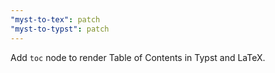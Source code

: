 ```yaml
---
"myst-to-tex": patch
"myst-to-typst": patch
---
```


Add `toc` node to render Table of Contents in Typst and LaTeX.
